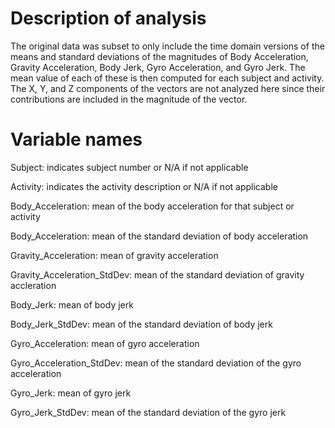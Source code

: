 # Description of analysis

The original data was subset to only include the time domain versions of the means and standard deviations of the magnitudes of Body Acceleration, Gravity Acceleration, Body Jerk, Gyro Acceleration, and Gyro Jerk. The mean value of each of these is then computed for each subject and activity. The X, Y, and Z components of the vectors are not analyzed here since their contributions are included in the magnitude of the vector.

# Variable names

Subject: indicates subject number or N/A if not applicable

Activity: indicates the activity description or N/A if not applicable

Body_Acceleration: mean of the body acceleration for that subject or activity

Body_Acceleration: mean of the standard deviation of body acceleration

Gravity_Acceleration: mean of gravity acceleration

Gravity_Acceleration_StdDev: mean of the standard deviation of gravity accleration

Body_Jerk: mean of body jerk

Body_Jerk_StdDev: mean of the standard deviation of body jerk

Gyro_Acceleration: mean of gyro acceleration

Gyro_Acceleration_StdDev: mean of the standard deviation of the gyro acceleration

Gyro_Jerk: mean of gyro jerk

Gyro_Jerk_StdDev: mean of the standard deviation of the gyro jerk
